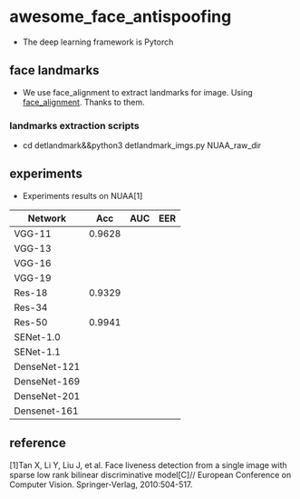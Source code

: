 # awesome_face_antispoofing
- The deep learning framework is Pytorch
## face landmarks
- We use face_alignment to extract landmarks for image. Using [face_alignment](https://github.com/1adrianb/face-alignment). Thanks to them.
### landmarks extraction scripts
- cd detlandmark&&python3 detlandmark_imgs.py NUAA_raw_dir
## experiments
-  Experiments results on NUAA[1]

|    Network    | Acc  | AUC  | EER  |
|---------------|---|---|---|
| VGG-11        |  0.9628 |   |   |
| VGG-13        |   |   |   |
| VGG-16        |   |   |   |
| VGG-19        |   |   |   |
| Res-18        |  0.9329 |   |   |
| Res-34        |   |   |   |
| Res-50        |  0.9941 |   |   |
| SENet-1.0     |   |   |   |
| SENet-1.1     |   |   |   |
| DenseNet-121  |   |   |   |
| DenseNet-169  |   |   |   |
| DenseNet-201  |   |   |   |
| Densenet-161  |   |   |   |

## reference
[1]Tan X, Li Y, Liu J, et al. Face liveness detection from a single image with sparse low rank bilinear discriminative model[C]// European Conference on Computer Vision. Springer-Verlag, 2010:504-517.
